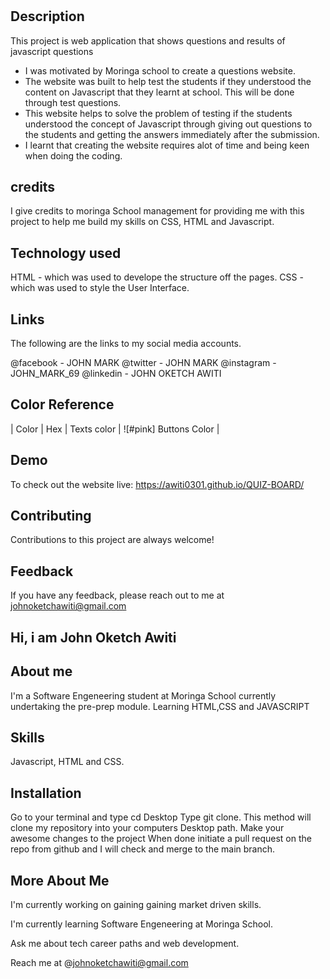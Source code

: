 # <QUIZ WEBSITE>

## Description

This project is web application that shows questions and results of javascript questions 
- I was motivated by Moringa school to create a questions website.
- The website was built to help test the students if they understood the content on Javascript that they learnt at school. This will be done through test questions.
- This website helps to solve the problem of testing if the students understood the concept of Javascript through giving out questions to the students and getting the answers immediately after the submission.
- I learnt that creating the website requires alot of time and being keen when doing the coding.



## credits


I give credits to moringa School management for providing me with this project to help me build my skills on CSS, HTML and Javascript.


## Technology used
 HTML - which was used to develope the structure off the pages.
CSS - which was used to style the User Interface.

## Links
The following are the links to my social media accounts.

@facebook - JOHN MARK
@twitter - JOHN MARK
@instagram - JOHN_MARK_69
@linkedin - JOHN OKETCH AWITI

## Color Reference


| Color | Hex | Texts color | ![#pink] Buttons Color | 

## Demo


To check out the website live: https://awiti0301.github.io/QUIZ-BOARD/

## Contributing


Contributions to this project are always welcome!

## Feedback


If you have any feedback, please reach out to me at johnoketchawiti@gmail.com

## Hi, i am John Oketch Awiti

## About me

I'm a Software Engeneering student at Moringa School currently undertaking the pre-prep module. Learning HTML,CSS and JAVASCRIPT

## Skills

Javascript, HTML and CSS.

## Installation

Go to your terminal and type cd Desktop Type git clone. This method will clone my repository into your computers Desktop path. Make your awesome changes to the project When done initiate a pull request on the repo from github and I will check and merge to the main branch.

## More About Me

I'm currently working on gaining gaining market driven skills.

I'm currently learning Software Engeneering at Moringa School.

Ask me about tech career paths and web development.

Reach me at @johnoketchawiti@gmail.com

